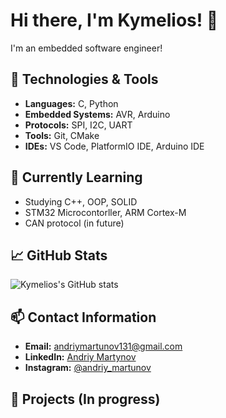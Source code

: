 # Hi there, I'm Kymelios! 👋

I'm an embedded software engineer!

## 🔧 Technologies & Tools

- **Languages:** C, Python
- **Embedded Systems:** AVR, Arduino
- **Protocols:** SPI, I2C, UART
- **Tools:** Git, CMake
- **IDEs:** VS Code, PlatformIO IDE, Arduino IDE

## 🌱 Currently Learning
- Studying C++, OOP, SOLID
- STM32 Microcontorller, ARM Cortex-M
- CAN protocol (in future)

## 📈 GitHub Stats

![Kymelios's GitHub stats](https://github-readme-stats.vercel.app/api?username=Kymelios&show_icons=true&theme=radical)

## 📫 Contact Information

- **Email:** [andriymartunov131@gmail.com](mailto:andriymartunov131@gmail.com)
- **LinkedIn:** [Andriy Martynov](www.linkedin.com//in//andriymartunov)
- **Instagram:** [@andriy_martunov](https://www.instagram.com/andriy_martunov/?igsh=ZGIzeDByaGQ0MWZm)

## 🔗 Projects (In progress)
